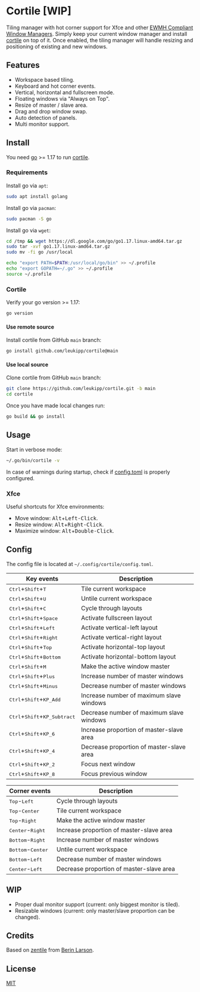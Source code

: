 # Cortile [WIP]
Tiling manager with hot corner support for Xfce and other [EWMH Compliant Window Managers](https://en.m.wikipedia.org/wiki/Extended_Window_Manager_Hints).
Simply keep your current window manager and install [cortile](https://github.com/leukipp/cortile) on top of it.
Once enabled, the tiling manager will handle resizing and positioning of existing and new windows.

## Features
- Workspace based tiling.
- Keyboard and hot corner events.
- Vertical, horizontal and fullscreen mode.
- Floating windows via "Always on Top".
- Resize of master / slave area.
- Drag and drop window swap.
- Auto detection of panels.
- Multi monitor support.

## Install
You need [go](https://go.dev/) >= 1.17 to run [cortile](https://github.com/leukipp/cortile).

### Requirements
Install go via `apt`:
```bash
sudo apt install golang
```

Install go via `pacman`:
```bash
sudo pacman -S go
```

Install go via `wget`:
```bash
cd /tmp && wget https://dl.google.com/go/go1.17.linux-amd64.tar.gz
sudo tar -xvf go1.17.linux-amd64.tar.gz
sudo mv -fi go /usr/local
```

```bash
echo "export PATH=$PATH:/usr/local/go/bin" >> ~/.profile
echo "export GOPATH=~/.go" >> ~/.profile
source ~/.profile
```

### Cortile
Verify your go version >= 1.17:
```bash
go version
```

#### Use remote source
Install cortile from GitHub `main` branch:
```bash
go install github.com/leukipp/cortile@main
```

#### Use local source
Clone cortile from GitHub `main` branch:
```bash
git clone https://github.com/leukipp/cortile.git -b main
cd cortile
```

Once you have made local changes run:
```bash
go build && go install
```

## Usage
Start in verbose mode:
```bash
~/.go/bin/cortile -v
```

In case of warnings during startup, check if [config.toml](https://github.com/leukipp/cortile/blob/main/config.toml) is properly configured.

### Xfce
Useful shortcuts for Xfce environments:
- Move window: <kbd>Alt</kbd>+<kbd>Left-Click</kbd>.
- Resize window: <kbd>Alt</kbd>+<kbd>Right-Click</kbd>.
- Maximize window: <kbd>Alt</kbd>+<kbd>Double-Click</kbd>.

## Config
The config file is located at `~/.config/cortile/config.toml`.

| Key events                                              | Description                              |
| ------------------------------------------------------- | ---------------------------------------- |
| <kbd>Ctrl</kbd>+<kbd>Shift</kbd>+<kbd>T</kbd>           | Tile current workspace                   |
| <kbd>Ctrl</kbd>+<kbd>Shift</kbd>+<kbd>U</kbd>           | Untile current workspace                 |
| <kbd>Ctrl</kbd>+<kbd>Shift</kbd>+<kbd>C</kbd>           | Cycle through layouts                    |
| <kbd>Ctrl</kbd>+<kbd>Shift</kbd>+<kbd>Space</kbd>       | Activate fullscreen layout               |
| <kbd>Ctrl</kbd>+<kbd>Shift</kbd>+<kbd>Left</kbd>        | Activate vertical-left layout            |
| <kbd>Ctrl</kbd>+<kbd>Shift</kbd>+<kbd>Right</kbd>       | Activate vertical-right layout           |
| <kbd>Ctrl</kbd>+<kbd>Shift</kbd>+<kbd>Top</kbd>         | Activate horizontal-top layout           |
| <kbd>Ctrl</kbd>+<kbd>Shift</kbd>+<kbd>Bottom</kbd>      | Activate horizontal-bottom layout        |
| <kbd>Ctrl</kbd>+<kbd>Shift</kbd>+<kbd>M</kbd>           | Make the active window master            |
| <kbd>Ctrl</kbd>+<kbd>Shift</kbd>+<kbd>Plus</kbd>        | Increase number of master windows        |
| <kbd>Ctrl</kbd>+<kbd>Shift</kbd>+<kbd>Minus</kbd>       | Decrease number of master windows        |
| <kbd>Ctrl</kbd>+<kbd>Shift</kbd>+<kbd>KP_Add</kbd>      | Increase number of maximum slave windows |
| <kbd>Ctrl</kbd>+<kbd>Shift</kbd>+<kbd>KP_Subtract</kbd> | Decrease number of maximum slave windows |
| <kbd>Ctrl</kbd>+<kbd>Shift</kbd>+<kbd>KP_6</kbd>        | Increase proportion of master-slave area |
| <kbd>Ctrl</kbd>+<kbd>Shift</kbd>+<kbd>KP_4</kbd>        | Decrease proportion of master-slave area |
| <kbd>Ctrl</kbd>+<kbd>Shift</kbd>+<kbd>KP_2</kbd>        | Focus next window                        |
| <kbd>Ctrl</kbd>+<kbd>Shift</kbd>+<kbd>KP_8</kbd>        | Focus previous window                    |

| Corner events                       | Description                              |
| ----------------------------------- | ---------------------------------------- |
| <kbd>Top</kbd>-<kbd>Left</kbd>      | Cycle through layouts                    |
| <kbd>Top</kbd>-<kbd>Center</kbd>    | Tile current workspace                   |
| <kbd>Top</kbd>-<kbd>Right</kbd>     | Make the active window master            |
| <kbd>Center</kbd>-<kbd>Right</kbd>  | Increase proportion of master-slave area |
| <kbd>Bottom</kbd>-<kbd>Right</kbd>  | Increase number of master windows        |
| <kbd>Bottom</kbd>-<kbd>Center</kbd> | Untile current workspace                 |
| <kbd>Bottom</kbd>-<kbd>Left</kbd>   | Decrease number of master windows        |
| <kbd>Center</kbd>-<kbd>Left</kbd>   | Decrease proportion of master-slave area |

## WIP
- Proper dual monitor support (current: only biggest monitor is tiled).
- Resizable windows (current: only master/slave proportion can be changed).

## Credits
Based on [zentile](https://github.com/blrsn/zentile) from [Berin Larson](https://github.com/blrsn/).

## License
[MIT](/LICENSE)
